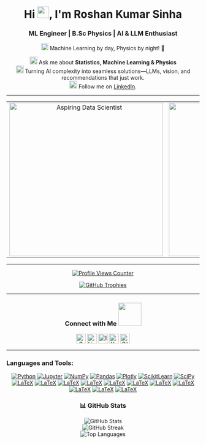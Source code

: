 <h1 align="center">Hi <img src="https://github.com/TheDudeThatCode/TheDudeThatCode/blob/master/Assets/Mario_Hello_Big.gif" width="30px">, I'm Roshan Kumar Sinha</h1> 
<h3 align="center">ML Engineer | B.Sc Physics | AI & LLM Enthusiast</h3> 

<p align="center">
  <img src="https://github.com/TheDudeThatCode/TheDudeThatCode/blob/master/Assets/Rocket.gif" width="18px"> Machine Learning by day, Physics by night! 🎯
</p>

<p align="center">
  <img alt="GIF" src="https://github.com/TheDudeThatCode/TheDudeThatCode/blob/master/Assets/Medal.gif" width="20px"> Ask me about <b>Statistics, Machine Learning & Physics</b><br>
  <img alt="GIF" src="https://github.com/TheDudeThatCode/TheDudeThatCode/blob/master/Assets/powerup.gif" width="20px"> Turning AI complexity into seamless solutions—LLMs, vision, and recommendations that just work.<br>
  <img alt="GIF" src="https://github.com/TheDudeThatCode/TheDudeThatCode/blob/master/Assets/gandalf_parrot.gif" width="20px"> Follow me on <a href="https://www.linkedin.com/in/roshan-sinha/">LinkedIn</a>.
</p>

---

<table align="center">
  <tr>
    <td align="center">
      <img alt="Aspiring Data Scientist" width="400" height="400" src="https://substackcdn.com/image/fetch/f_auto,q_auto:good,fl_progressive:steep/https%3A%2F%2Fsubstack-post-media.s3.amazonaws.com%2Fpublic%2Fimages%2Fe5658e59-9617-4ff8-bc76-880c9b3aa77f_722x472.gif">
    </td>
    <td align="center">
      <img src="https://github.com/TheDudeThatCode/TheDudeThatCode/blob/master/Assets/Mario_Gameplay.gif" alt="Mario Game" width="400" height="400">
    </td>
  </tr>
</table>

---

<p align="center">
  <a href="https://github.com/roshancharlie">
    <img src="https://komarev.com/ghpvc/?username=roshancharlie&color=blue&style=flat)" alt="Profile Views Counter" />
  </a>
</p>

<p align="center">
  <a href="https://github.com/ryo-ma/github-profile-trophy">
    <img src="https://github-profile-trophy.vercel.app/?username=roshancharlie&&theme=monokai" alt="GitHub Trophies" />
  </a>
</p>

---

<div align="center"> 
  <h3>Connect with Me <a href="https://gifyu.com/image/Zy2f"><img src="https://github.com/milaan9/milaan9/blob/main/Handshake.gif" width="60"></a></h3>
  <p>
    <a href="mailto:roshanguptark432@gmail.com" target="_blank"><img alt="Gmail" width="25px" src="https://github.com/TheDudeThatCode/TheDudeThatCode/blob/master/Assets/Gmail.svg"></a>
    <a href="https://www.linkedin.com/in/roshan-sinha/" target="_blank"><img alt="LinkedIn" width="25px" src="https://github.com/TheDudeThatCode/TheDudeThatCode/blob/master/Assets/Linkedin.svg"></a>
    <a href="https://www.instagram.com/roshan_the_constant/?hl=en" target="_blank"><img alt="Instagram" width="25px" src="https://github.com/TheDudeThatCode/TheDudeThatCode/blob/master/Assets/Instagram.svg"></a>
    <a href="https://www.hackerrank.com/roshanguptark432" target="_blank"><img alt="HackerRank" width="25px" src="https://github.com/TheDudeThatCode/TheDudeThatCode/blob/master/Assets/HackerRank.svg"></a>
    <a href="https://github.com/roshancharlie" target="_blank"><img src="https://cdn.svgporn.com/logos/github-icon.svg" alt="GitHub" width="25px"></a>
  </p>
</div>

---

<h3 align="left">Languages and Tools:</h3> 
<p align="center">
  <a href="https://github.com/roshancharlie?tab=repositories&language=python" target="_blank"><img alt="Python" src="https://img.shields.io/badge/Python-FFD43B?style=for-the-badge&logo=python&logoColor=darkgreen"></a>
  <a href="https://github.com/roshancharlie?tab=repositories&language=Jupyter%20Notebook" target="_blank"><img alt="Jupyter" src="https://img.shields.io/badge/Jupyter-F37626.svg?&style=flat-square&logo=Jupyter&logoColor=white"></a>
  <a href="https://github.com/roshancharlie/Python-Code" target="_blank"><img alt="NumPy" src="https://img.shields.io/badge/Numpy-777BB4?style=flat-square&logo=numpy&logoColor=white"></a>
  <a href="https://github.com/roshancharlie/Python-Code" target="_blank"><img alt="Pandas" src="https://img.shields.io/badge/Pandas-2C2D72?style=flat-square&logo=pandas&logoColor=white"></a>
  <a href="https://github.com/roshancharlie/Python-Code" target="_blank"><img alt="Plotly" src="https://img.shields.io/badge/Plotly-%233F4F75?style=flat-square&logo=plotly&logoColor=white"></a>
  <a href="https://github.com/roshancharlie/Machine-Learning-Practise-Project" target="_blank"><img alt="ScikitLearn" src="https://img.shields.io/badge/scikit_learn-F7931E?style=flat-square&logo=scikit-learn&logoColor=white"></a>
  <a href="https://github.com/roshancharlie/93_Python_Data_Analytics_Projects" target="_blank"><img alt="SciPy" src="https://img.shields.io/badge/SciPy-%230C55A5?style=flat-square&logo=scipy&logoColor=white"></a>
  <a href="https://github.com/roshancharlie?tab=repositories&language=TeX" target="_blank"><img alt="LaTeX" src="https://img.shields.io/badge/-LaTeX-008080?style=flat-square&logo=LaTeX&logoColor=white"></a>
  <a href="https://github.com/roshancharlie?tab=repositories&language=python" target="_blank"><img alt="LaTeX" src="https://img.shields.io/badge/-HuggingFace-FDEE21?style=for-the-badge&logo=HuggingFace&logoColor=black"></a>
  <a href="https://github.com/roshancharlie?tab=repositories&language=python" target="_blank"><img alt="LaTeX" src="https://img.shields.io/badge/PyTorch-EE4C2C?style=for-the-badge&logo=pytorch&logoColor=white"></a>
  <a href="https://github.com/roshancharlie?tab=repositories&language=python" target="_blank"><img alt="LaTeX" src="https://img.shields.io/badge/TensorFlow-FF6F00?style=for-the-badge&logo=tensorflow&logoColor=white"></a>
  <a href="https://github.com/roshancharlie?tab=repositories&language=python" target="_blank"><img alt="LaTeX" src="https://img.shields.io/badge/Docker-2CA5E0?style=for-the-badge&logo=docker&logoColor=white"></a>
  <a href="https://github.com/roshancharlie?tab=repositories&language=python" target="_blank"><img alt="LaTeX" src="https://img.shields.io/badge/fastapi-109989?style=for-the-badge&logo=FASTAPI&logoColor=white"></a>
  <a href="https://github.com/roshancharlie?tab=repositories&language=python" target="_blank"><img alt="LaTeX" src="https://img.shields.io/badge/OpenCV-27338e?style=for-the-badge&logo=OpenCV&logoColor=white"></a>
  <a href="https://github.com/roshancharlie?tab=repositories&language=python" target="_blank"><img alt="LaTeX" src="https://img.shields.io/badge/MongoDB-4EA94B?style=for-the-badge&logo=mongodb&logoColor=white"></a>
  <a href="https://github.com/roshancharlie?tab=repositories&language=python" target="_blank"><img alt="LaTeX" src="https://img.shields.io/badge/MySQL-005C84?style=for-the-badge&logo=mysql&logoColor=white"></a>
  <a href="https://github.com/roshancharlie?tab=repositories&language=python" target="_blank"><img alt="LaTeX" src="https://img.shields.io/badge/Neo4j-018bff?style=for-the-badge&logo=neo4j&logoColor=white"></a>
  <a href="https://github.com/roshancharlie?tab=repositories&language=python" target="_blank"><img alt="LaTeX" src="https://img.shields.io/badge/Elastic_Search-005571?style=for-the-badge&logo=elasticsearch&logoColor=white"></a>
</p>
<h3 align="center">📊 GitHub Stats</h3>
<p align="center">
  <img src="https://github-readme-stats.vercel.app/api?username=roshancharlie&theme=dark&hide_border=false&include_all_commits=false&count_private=true" alt="GitHub Stats"><br>
  <img src="https://github-readme-streak-stats.herokuapp.com/?user=roshancharlie&theme=dark&hide_border=false" alt="GitHub Streak"><br>
  <img src="https://github-readme-stats.vercel.app/api/top-langs/?username=roshancharlie&theme=dark&hide_border=false&include_all_commits=false&count_private=true&layout=compact" alt="Top Languages">
</p>
